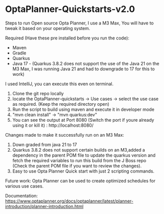 # OptaPlanner-Quickstarts-v2.0

Steps to run Open source Opta Planner, I use a M3 Max, You will have to tweak it based on your operating system. 

Required (Have these pre installed before you run the code): 
* Maven
* Gradle
* Quarkus
* Java 17 - (Quarkus 3.8.2 does not support the use of the Java 21 on the M3 Max, I was running Java 21 and had to downgrade to 17 for this to work) 

I used IntelliJ, you can execute this even on terminal. 

1) Clone the git repo locally
2) locate the OptaPlanner-quickstarts -> Use cases -> select the use case as required. (Keep the required directory open)
3) Run the script to build using maven and execute it in developer mode
4) "mvn clean install" -> "mvn quarkus:dev"
5) You can see the output at Port 8080 (Switch the port if youre already using it or kill it) : http://localhost:8080/

Changes made to make it successfully run on an M3 Max:

1) Down graded from java 21 to 17
2) Quarkus 3.8.2 does not support certain builds on an M3,added a dependency in the parent POM file to update the quarkus version and fetch the required variables to run this build from the J Boss repo (Check the parent POM file if you want to review the changes).
3) Easy to use Opta Planner Quick start with just 2 scripting commands.

Future work: Opta Planner can be used to create optimized schedules for various use cases. 

Documentation: https://www.optaplanner.org/docs/optaplanner/latest/planner-introduction/planner-introduction.html 
